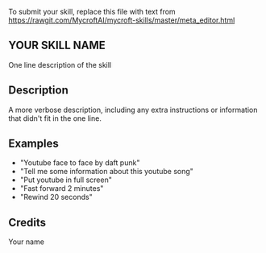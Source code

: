 To submit your skill, replace this file with text from 
https://rawgit.com/MycroftAI/mycroft-skills/master/meta_editor.html


## YOUR SKILL NAME
One line description of the skill

## Description 
A more verbose description, including any extra instructions or
information that didn't fit in the one line.

## Examples 
* "Youtube face to face by daft punk"
* "Tell me some information about this youtube song"
* "Put youtube in full screen"
* "Fast forward 2 minutes"
* "Rewind 20 seconds"

## Credits 
Your name